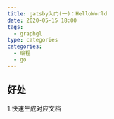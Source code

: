 ```yaml
---
title: gatsby入门(一)：HelloWorld
date: 2020-05-15 18:00
tags:
  - graphgl
type: categories
categories:
  - 编程
  - go
---
```


## 好处

1.快速生成对应文档
